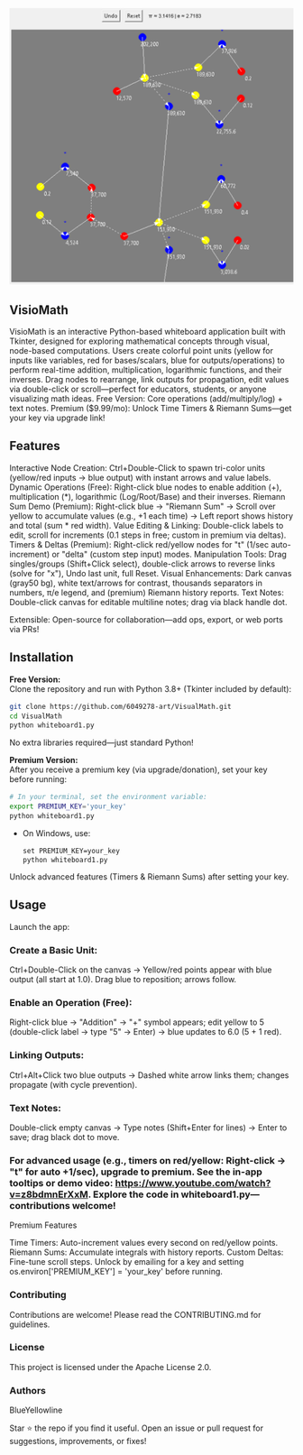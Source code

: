 ![Demo screenshot](Capture5.PNG)

## VisioMath
VisioMath is an interactive Python-based whiteboard application built with Tkinter, designed for exploring mathematical concepts through visual, node-based computations. Users create colorful point units (yellow for inputs like variables, red for bases/scalars, blue for outputs/operations) to perform real-time addition, multiplication, logarithmic functions, and their inverses. Drag nodes to rearrange, link outputs for propagation, edit values via double-click or scroll—perfect for educators, students, or anyone visualizing math ideas.
Free Version: Core operations (add/multiply/log) + text notes.
Premium ($9.99/mo): Unlock Time Timers & Riemann Sums—get your key via upgrade link!

## Features

Interactive Node Creation: Ctrl+Double-Click to spawn tri-color units (yellow/red inputs → blue output) with instant arrows and value labels.
Dynamic Operations (Free): Right-click blue nodes to enable addition (+), multiplication (*), logarithmic (Log/Root/Base) and their inverses.
Riemann Sum Demo (Premium): Right-click blue → "Riemann Sum" → Scroll over yellow to accumulate values (e.g., +1 each time) → Left report shows history and total (sum * red width).
Value Editing & Linking: Double-click labels to edit, scroll for increments (0.1 steps in free; custom in premium via deltas).
Timers & Deltas (Premium): Right-click red/yellow nodes for "t" (1/sec auto-increment) or "delta" (custom step input) modes.
Manipulation Tools: Drag singles/groups (Shift+Click select), double-click arrows to reverse links (solve for "x"), Undo last unit, full Reset.
Visual Enhancements: Dark canvas (gray50 bg), white text/arrows for contrast, thousands separators in numbers, π/e legend, and (premium) Riemann history reports.
Text Notes: Double-click canvas for editable multiline notes; drag via black handle dot.

Extensible: Open-source for collaboration—add ops, export, or web ports via PRs!

## Installation
**Free Version:**  
Clone the repository and run with Python 3.8+ (Tkinter included by default):

```bash
git clone https://github.com/6049278-art/VisualMath.git
cd VisualMath
python whiteboard1.py
```

No extra libraries required—just standard Python!

**Premium Version:**  
After you receive a premium key (via upgrade/donation), set your key before running:

```bash
# In your terminal, set the environment variable:
export PREMIUM_KEY='your_key'
python whiteboard1.py
```
- On Windows, use:
  ```
  set PREMIUM_KEY=your_key
  python whiteboard1.py
  ```

Unlock advanced features (Timers & Riemann Sums) after setting your key.

## Usage
Launch the app:


### Create a Basic Unit:

Ctrl+Double-Click on the canvas → Yellow/red points appear with blue output (all start at 1.0).
Drag blue to reposition; arrows follow.

### Enable an Operation (Free):

Right-click blue → "Addition" → "+" symbol appears; edit yellow to 5 (double-click label → type "5" → Enter) → blue updates to 6.0 (5 + 1 red).

### Linking Outputs:

Ctrl+Alt+Click two blue outputs → Dashed white arrow links them; changes propagate (with cycle prevention).

### Text Notes:

Double-click empty canvas → Type notes (Shift+Enter for lines) → Enter to save; drag black dot to move.

### For advanced usage (e.g., timers on red/yellow: Right-click → "t" for auto +1/sec), upgrade to premium. See the in-app tooltips or demo video: https://www.youtube.com/watch?v=z8bdmnErXxM. Explore the code in whiteboard1.py—contributions welcome!
Premium Features

Time Timers: Auto-increment values every second on red/yellow points.
Riemann Sums: Accumulate integrals with history reports.
Custom Deltas: Fine-tune scroll steps.
Unlock by emailing for a key and setting os.environ['PREMIUM_KEY'] = 'your_key' before running.

### Contributing
Contributions are welcome! Please read the CONTRIBUTING.md for guidelines.
### License
This project is licensed under the Apache License 2.0.
### Authors
BlueYellowline

Star ⭐ the repo if you find it useful.
Open an issue or pull request for suggestions, improvements, or fixes!
